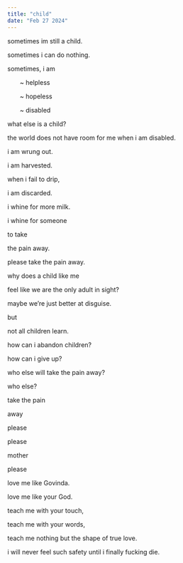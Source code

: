 ```yaml
---
title: "child"
date: "Feb 27 2024"
---
```

sometimes im still a child.

sometimes i can do nothing.

sometimes, i am

&emsp;&emsp;~ helpless

&emsp;&emsp;~ hopeless

&emsp;&emsp;~ disabled

what else is a child?

the world does not have room for me when i am disabled.

i am wrung out.

i am harvested.

when i fail to drip,

i am discarded.

i whine for more milk.

i whine for someone

to take

the pain away.

please take the pain away.

why does a child like me

feel like we are the only adult in sight?

maybe we’re just better at disguise.

but

not all children learn.

how can i abandon children?

how can i give up?

who else will take the pain away?

who else?

take the pain

away

please

please

mother

please

love me like Govinda.

love me like your God. 

teach me with your touch,

teach me with your words,

teach me nothing but the shape of true love.

i will never feel such safety until i finally fucking die.
